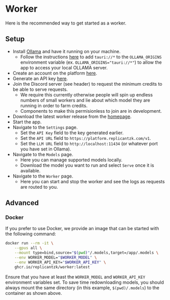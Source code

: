# Worker

Here is the recommended way to get started as a worker.

## Setup

- Install [Ollama](https://ollama.com/download) and have it running on your machine.
  - Follow the instructions [here](https://github.com/ollama/ollama/blob/main/docs/faq.md#how-can-i-allow-additional-web-origins-to-access-ollama) to add `tauri://*` to the `OLLAMA_ORIGINS` environment variable (ex. `OLLAMA_ORIGINS="tauri://*"`) to allow the app to access your local OLLAMA server.
- Create an account on the platform [here](https://platform.replicantzk.com/users/register).
- Generate an API key [here](https://platform.replicantzk.com/users/settings).
- Join the Discord server (see header) to request the minimum credits to be able to serve requests.
  - We require this currently otherwise people will spin up endless numbers of small workers and lie about which model they are running in order to farm credits. 
  - Components to make this permisionless to join are in development.
- Download the latest worker release from the [homepage](/).
- Start the app.
- Navigate to the `Settings` page.
  - Set the `API Key` field to the key generated earlier.
  - Set the `API URL` field to `https://platform.replicantzk.com/v1`.
  - Set the `LLM URL` field to `http://localhost:11434` (or whatever port you have set in Ollama).
- Navigate to the `Models` page.
  - Here you can manage supported models locally.
  - Download the model you want to run and select `Serve` once it is available.
- Navigate to the `Worker` page.
  - Here you can start and stop the worker and see the logs as requests are routed to you.

## Advanced

### Docker

If you prefer to use Docker, we provide an image that can be started with the following command:

```bash
docker run --rm -it \
    --gpus all \
    --mount type=bind,source="$(pwd)"/.models,target=/app/.models \
    --env WORKER_MODEL="$WORKER_MODEL" \
    --env WORKER_API_KEY="$WORKER_API_KEY" \
    ghcr.io/replicantzk/worker:latest
```

Ensure that you have at least the `WORKER_MODEL` and `WORKER_API_KEY` environment variables set. To save time redownloading models, you should always mount the same directory (in this example, `$(pwd)/.models`) to the container as shown above.
